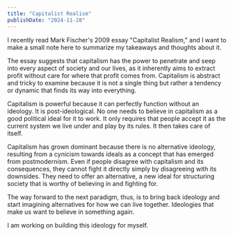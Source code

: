 ```yaml
---
title: "Capitalist Realism"
publishDate: "2024-11-28"
---
```


I recently read Mark Fischer's 2009 essay "Capitalist Realism," and I want to make a small note here to summarize my takeaways and thoughts about it.

The essay suggests that capitalism has the power to penetrate and seep into every aspect of society and our lives, as it inherently aims to extract profit without care for where that profit comes from. Capitalism is abstract and tricky to examine because it is not a single thing but rather a tendency or dynamic that finds its way into everything.

Capitalism is powerful because it can perfectly function without an ideology. It is post-ideological. No one needs to believe in capitalism as a good political ideal for it to work. It only requires that people accept it as the current system we live under and play by its rules. It then takes care of itself.

Capitalism has grown dominant because there is no alternative ideology, resulting from a cynicism towards ideals as a concept that has emerged from postmodernism. Even if people disagree with capitalism and its consequences, they cannot fight it directly simply by disagreeing with its downsides. They need to offer an alternative, a new ideal for structuring society that is worthy of believing in and fighting for.

The way forward to the next paradigm, thus, is to bring back ideology and start imagining alternatives for how we can live together. Ideologies that make us want to believe in something again.

I am working on building this ideology for myself.
